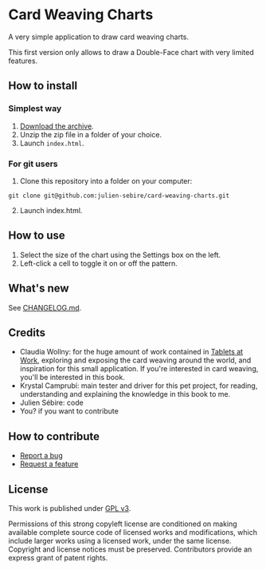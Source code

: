 # Card Weaving Charts

A very simple application to draw card weaving charts.

This first version only allows to draw a Double-Face chart with very limited features. 

## How to install

### Simplest way

1. [Download the archive](https://github.com/julien-sebire/card-weaving-charts/archive/refs/heads/main.zip).
2. Unzip the zip file in a folder of your choice.
3. Launch `index.html`.

### For git users

1. Clone this repository into a folder on your computer:
```shell
git clone git@github.com:julien-sebire/card-weaving-charts.git
```
2. Launch index.html.

## How to use

1. Select the size of the chart using the Settings box on the left.
2. Left-click a cell to toggle it on or off the pattern.

## What's new

See [CHANGELOG.md](CHANGELOG.md).

## Credits

- Claudia Wollny: for the huge amount of work contained in [Tablets at Work](https://www.claudia-wollny-edition.com/en/product_info.php?info=p5_tablets-at-work.html), exploring and exposing the card weaving around the world, and inspiration for this small application. If you're interested in card weaving, you'll be interested in this book.
- Krystal Camprubí: main tester and driver for this pet project, for reading, understanding and explaining the knowledge in this book to me.
- Julien Sébire: code
- You? if you want to contribute

## How to contribute

- [Report a bug](https://github.com/julien-sebire/card-weaving-charts/issues/new?template=bug_report.md)
- [Request a feature](https://github.com/julien-sebire/card-weaving-charts/issues/new?template=feature_request.md)

## License

This work is published under [GPL v3](LICENSE). 

Permissions of this strong copyleft license are conditioned on making available complete source code of licensed works and modifications, which include larger works using a licensed work, under the same license. Copyright and license notices must be preserved. Contributors provide an express grant of patent rights.

